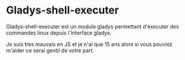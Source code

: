 # Gladys-shell-executer

Gladys-shell-executer est un module gladys permettant d'executer des commandes linux depuis l'interface gladys.

Je suis tres mauvais en JS et je n'ai que 15 ans alors si vous pouviez m'aider ce serai gentil de votre part.
